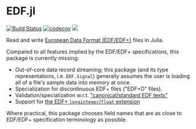 # EDF.jl

[![Build Status](https://www.travis-ci.com/beacon-biosignals/EDF.jl.svg?token=yHqDPFFPaiyJdiugxHd4&branch=master)](https://www.travis-ci.com/beacon-biosignals/EDF.jl)
[![codecov](https://codecov.io/gh/beacon-biosignals/EDF.jl/branch/master/graph/badge.svg?token=E8vy5nZtJF)](https://codecov.io/gh/beacon-biosignals/EDF.jl)
[![](https://img.shields.io/badge/docs-latest-blue.svg)](https://beacon-biosignals.github.io/EDF.jl/dev)

Read and write [European Data Format (EDF/EDF+)](https://www.edfplus.info/) files in Julia.

Compared to all features implied by the EDF/EDF+ specifications, this package is currently missing:

- Out-of-core data record streaming; this package (and its type representations, i.e. `EDF.Signal`) generally assumes the user is loading all of a file's sample data into memory at once.
- Specialization for discontinuous EDF+ files ("EDF+D" files).
- Validation/specialization w.r.t. ["canonical/standard EDF texts"](https://www.edfplus.info/specs/edftexts.html)
- Support for [the EDF+ `longinteger`/`float` extension](https://www.edfplus.info/specs/edffloat.html)

Where practical, this package chooses field names that are as close to EDF/EDF+ specification terminology as possible.
